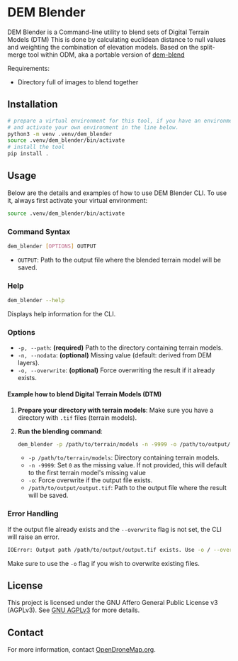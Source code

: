 # DEM Blender
DEM Blender is a Command-line utility to blend sets of Digital Terrain Models (DTM)
This is done by calculating euclidean distance to null values and weighting the combination of elevation models. 
Based on the split-merge tool within ODM, aka a portable version of 
[dem-blend](https://github.com/OpenDroneMap/ODM/blob/master/contrib/dem-blend/README.md)

Requirements:

* Directory full of images to blend together

## Installation
```bash
# prepare a virtual environment for this tool, if you have an environment skip this line
# and activate your own environment in the line below.
python3 -m venv .venv/dem_blender
source .venv/dem_blender/bin/activate
# install the tool
pip install .

```

## Usage

Below are the details and examples of how to use DEM Blender CLI. To use it, always first activate
your virtual environment:
```bash
source .venv/dem_blender/bin/activate
```

### Command Syntax

```bash
dem_blender [OPTIONS] OUTPUT
```

- `OUTPUT`: Path to the output file where the blended terrain model will be saved.

### Help

```bash
dem_blender --help
```

Displays help information for the CLI.

### Options

- `-p, --path`: **(required)** Path to the directory containing terrain models.
- `-n, --nodata`: **(optional)** Missing value (default: derived from DEM layers).
- `-o, --overwrite`:  **(optional)** Force overwriting the result if it already exists.

#### Example how to blend Digital Terrain Models (DTM)

1. **Prepare your directory with terrain models**:
   Make sure you have a directory with `.tif` files (terrain models). 

2. **Run the blending command**:

   ```bash
   dem_blender -p /path/to/terrain/models -n -9999 -o /path/to/output/output.tif
   ```

   - `-p /path/to/terrain/models`: Directory containing terrain models.
   - `-n -9999`: Set `0` as the missing value. If not provided, this will default to the first terrain model's missing value
   - `-o`: Force overwrite if the output file exists.
   - `/path/to/output/output.tif`: Path to the output file where the result will be saved.

### Error Handling

If the output file already exists and the `--overwrite` flag is not set, the CLI will raise an error.

```sh
IOError: Output path /path/to/output/output.tif exists. Use -o / --overwrite to force overwriting of file.
```

Make sure to use the `-o` flag if you wish to overwrite existing files.

## License

This project is licensed under the GNU Affero General Public License v3 (AGPLv3). See [GNU AGPLv3](https://www.gnu.org/licenses/agpl-3.0.en.html) for more details.

## Contact

For more information, contact [OpenDroneMap.org](mailto:info@opendronemap.org).